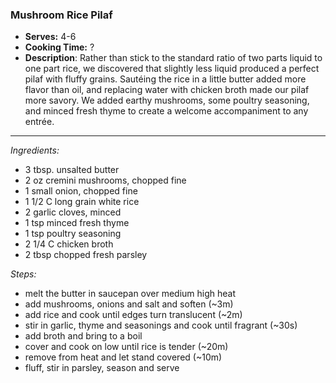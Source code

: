 ### Mushroom Rice Pilaf

* **Serves:** 4-6
* **Cooking Time:** ?
* **Description**: 
 Rather than stick to the standard ratio of two parts liquid to one part rice, we discovered that slightly less liquid produced a perfect pilaf with fluffy grains. Sautéing the rice in a little butter added more flavor than oil, and replacing water with chicken broth made our pilaf more savory. We added earthy mushrooms, some poultry seasoning, and minced fresh thyme to create a welcome accompaniment to any entrée.


-----
*Ingredients:*
* 3 tbsp. unsalted butter
* 2 oz cremini mushrooms, chopped fine
* 1 small onion, chopped fine
* 1 1/2 C long grain white rice
* 2 garlic cloves, minced
* 1 tsp minced fresh thyme
* 1 tsp poultry seasoning
* 2 1/4 C chicken broth
* 2 tbsp chopped fresh parsley

*Steps:*
* melt the butter in saucepan over medium high heat
* add mushrooms, onions and salt and soften (~3m)
* add rice and cook until edges turn translucent (~2m)
* stir in garlic, thyme and seasonings and cook until fragrant (~30s)
* add broth and bring to a boil
* cover and cook on low until rice is tender (~20m)
* remove from heat and let stand covered (~10m)
* fluff, stir in parsley, season and serve
